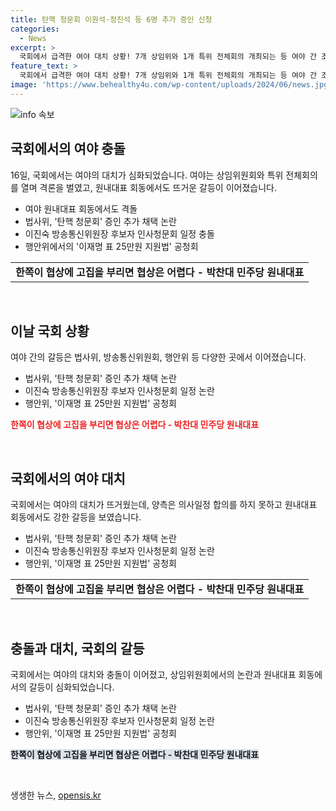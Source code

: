 ```yaml
---
title: 탄핵 청문회 이원석·정진석 등 6명 추가 증인 신청
categories:
  - News
excerpt: >
  국회에서 급격한 여야 대치 상황! 7개 상임위와 1개 특위 전체회의 개최되는 등 여야 간 조정 불가한 상황. 이에 탄핵 청문회 증인추가 채택 등 논란 확산. 또한 방송통신위 이진숙 후보자 인사청문회 일정 논란, 이재명 지원금 법안 등의 입법 공청회 또한 여야 차이로 공방. 여야 회동에서도 의사일정 협의 무산 및 비난 등 상황은 여전히 고조.
feature_text: >
  국회에서 급격한 여야 대치 상황! 7개 상임위와 1개 특위 전체회의 개최되는 등 여야 간 조정 불가한 상황. 이에 탄핵 청문회 증인추가 채택 등 논란 확산. 또한 방송통신위 이진숙 후보자 인사청문회 일정 논란, 이재명 지원금 법안 등의 입법 공청회 또한 여야 차이로 공방. 여야 회동에서도 의사일정 협의 무산 및 비난 등 상황은 여전히 고조.
image: 'https://www.behealthy4u.com/wp-content/uploads/2024/06/news.jpg'
---
```


<p><img src="https://www.behealthy4u.com/wp-content/uploads/2024/06/news.jpg" alt="info 속보" /></p>

<h2 data-ke-size="size26">국회에서의 여야 충돌</h2>

<p data-ke-size="size16">16일, 국회에서는 여야의 대치가 심화되었습니다. 여야는 상임위원회와 특위 전체회의를 열며 격론을 벌였고, 원내대표 회동에서도 뜨거운 갈등이 이어졌습니다.</p>

<ul>
    <li>여야 원내대표 회동에서도 격돌</li>
    <li>법사위, '탄핵 청문회' 증인 추가 채택 논란</li>
    <li>이진숙 방송통신위원장 후보자 인사청문회 일정 충돌</li>
    <li>행안위에서의 '이재명 표 25만원 지원법' 공청회</li>
</ul>

<table>
    <tr>
        <td style="text-align: center; height: 17px;"><b>한쪽이 협상에 고집을 부리면 협상은 어렵다 - 박찬대 민주당 원내대표</b></td>
    </tr>
</table>

<p data-ke-size="size16">&nbsp;</p>

<h2 data-ke-size="size26">이날 국회 상황</h2>

<p data-ke-size="size16">여야 간의 갈등은 법사위, 방송통신위원회, 행안위 등 다양한 곳에서 이어졌습니다.</p>

<ul>
    <li>법사위, '탄핵 청문회' 증인 추가 채택 논란</li>
    <li>이진숙 방송통신위원장 후보자 인사청문회 일정 논란</li>
    <li>행안위, '이재명 표 25만원 지원법' 공청회</li>
</ul>

<p><b><span style="color: #ee2323;">한쪽이 협상에 고집을 부리면 협상은 어렵다 - 박찬대 민주당 원내대표</span></b></p>

<p data-ke-size="size16">&nbsp;</p>

<h2 data-ke-size="size26">국회에서의 여야 대치</h2>

<p data-ke-size="size16">국회에서는 여야의 대치가 뜨거웠는데, 양측은 의사일정 합의를 하지 못하고 원내대표 회동에서도 강한 갈등을 보였습니다.</p>

<ul>
    <li>법사위, '탄핵 청문회' 증인 추가 채택 논란</li>
    <li>이진숙 방송통신위원장 후보자 인사청문회 일정 논란</li>
    <li>행안위, '이재명 표 25만원 지원법' 공청회</li>
</ul>

<table>
    <tr>
        <td style="text-align: center; height: 17px;"><b>한쪽이 협상에 고집을 부리면 협상은 어렵다 - 박찬대 민주당 원내대표</b></td>
    </tr>
</table>

<p data-ke-size="size16">&nbsp;</p>

<h2 data-ke-size="size26">충돌과 대치, 국회의 갈등</h2>

<p data-ke-size="size16">국회에서는 여야의 대치와 충돌이 이어졌고, 상임위원회에서의 논란과 원내대표 회동에서의 갈등이 심화되었습니다.</p>

<ul>
    <li>법사위, '탄핵 청문회' 증인 추가 채택 논란</li>
    <li>이진숙 방송통신위원장 후보자 인사청문회 일정 논란</li>
    <li>행안위, '이재명 표 25만원 지원법' 공청회</li>
</ul>

<p><b><span style="background-color: #21538527;">한쪽이 협상에 고집을 부리면 협상은 어렵다 - 박찬대 민주당 원내대표</span></b></p>

<p data-ke-size="size16">&nbsp;</p>
생생한 뉴스, <a href="https://opensis.kr" rel="dofollow">opensis.kr</a>


